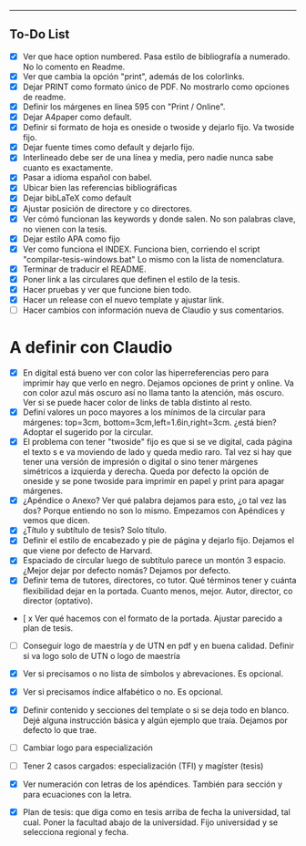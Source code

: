 --------------------------------------------------------------------------------
## To-Do List
- [x] Ver que hace option numbered. Pasa estilo de bibliografía a numerado. No lo comento 
en Readme.
- [x] Ver que cambia la opción "print", además de los colorlinks. 
- [x] Dejar PRINT como formato único de PDF. No mostrarlo como opciones de readme. 
- [x] Definir los márgenes en línea 595 con "Print / Online". 
- [x] Dejar A4paper como default.
- [x] Definir si formato de hoja es oneside o twoside y dejarlo fijo. Va twoside fijo. 
- [x] Dejar fuente times como default y dejarlo fijo.
- [x] Interlineado debe ser de una línea y media, pero nadie nunca sabe cuanto es exactamente. 
- [x] Pasar a idioma español con babel.
- [x] Ubicar bien las referencias bibliográficas
- [x] Dejar bibLaTeX como default
- [x] Ajustar posición de directore y co directores.
- [x] Ver cómó funcionan las keywords y donde salen. No son palabras clave, no vienen con la tesis.
- [x] Dejar estilo APA como fijo
- [x] Ver como funciona el INDEX. Funciona bien, corriendo el script "compilar-tesis-windows.bat" Lo mismo con la lista de nomenclatura.
- [x] Terminar de traducir el README.
- [x] Poner link a las circulares que definen el estilo de la tesis.
- [x] Hacer pruebas y ver que funcione bien todo.
- [x] Hacer un release con el nuevo template y ajustar link.
- [ ] Hacer cambios con información nueva de Claudio y sus comentarios.

# A definir con Claudio
- [x] En digital está bueno ver con color las hiperreferencias pero para imprimir hay
 que verlo en negro. Dejamos opciones de print y online. Va con color azul más oscuro así 
 no llama tanto la atención, más oscuro. Ver si se puede hacer color de links de tabla 
 distinto al resto. 
- [x] Definí valores un poco mayores a los mínimos de la circular para márgenes: top=3cm,
bottom=3cm,left=1.6in,right=3cm. ¿está bien? Adoptar el sugerido por la circular. 
- [x] El problema con tener "twoside" fijo es que si se ve digital, cada página el texto s
e va moviendo de lado y queda medio raro. Tal vez si hay que tener una versión de impresión 
o digital o sino tener márgenes simétricos a izquierda y derecha. Queda por defecto la opción 
de oneside y se pone twoside para imprimir en papel y print para apagar márgenes. 
- [x] ¿Apéndice o Anexo? Ver qué palabra dejamos para esto, ¿o tal vez las dos? Porque 
entiendo no son lo mismo. Empezamos con Apéndices y vemos que dicen.
- [x] ¿Título y subtítulo de tesis? Solo título. 
- [x] Definir el estilo de encabezado y pie de página y dejarlo fijo. Dejamos el que viene 
por defecto de Harvard.
- [x] Espaciado de circular luego de subtítulo parece un montón 3 espacio. ¿Mejor dejar por 
defecto nomás? Dejamos por defecto.
- [x] Definir tema de tutores, directores, co tutor. Qué términos tener y cuánta flexibilidad 
dejar en la portada. Cuanto menos, mejor. Autor, director, co director (optativo).   
- [ x Ver qué hacemos con el formato de la portada. Ajustar parecido a plan de tesis.
- [ ] Conseguir logo de maestría y de UTN en pdf y en buena calidad. Definir si va logo solo 
de UTN o logo de maestría
- [x] Ver si precisamos o no lista de símbolos y abrevaciones. Es opcional.
- [x] Ver si precisamos índice alfabético o no. Es opcional.
- [x] Definir contenido y secciones del template o si se deja todo en blanco. Dejé alguna instrucción básica y algún ejemplo que traía. Dejamos por defecto lo que trae.
- [ ] Cambiar logo para especialización
- [ ] Tener 2 casos cargados: especialización (TFI) y magíster (tesis)
- [x] Ver numeración con letras de los apéndices. También para sección y para ecuaciones con la letra.
- [x] Plan de tesis: que diga como en tesis arriba de fecha la universidad, tal cual. Poner la facultad abajo de la universidad. Fijo universidad y se selecciona regional y fecha.

